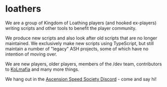 # loathers

We are a group of Kingdom of Loathing players (and hooked ex-players) writing scripts and other tools to benefit the player community.

We produce new scripts and also look after old scripts that are no longer maintained. We exclusively make new scripts using TypeScript, but still maintain a number of "legacy" ASH projects, some of which have no intention of moving over.

We are new players, older players, members of the /dev team, contributors to [KoLmafia](https://github.com/kolmafia/kolmafia) and many more things.

We hang out in the [Ascension Speed Society Discord](https://discord.gg/j7w6We2vGF) - come and say hi!